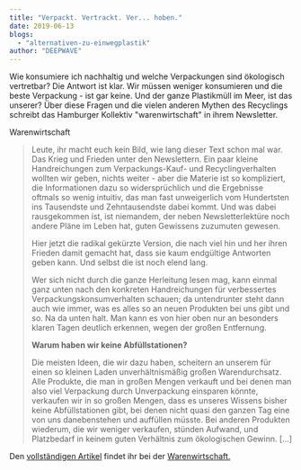 ```yaml
---
title: "Verpackt. Vertrackt. Ver... hoben."
date: 2019-06-13
blogs: 
  - "alternativen-zu-einwegplastik"
author: "DEEPWAVE"
---
```


Wie konsumiere ich nachhaltig und welche Verpackungen sind ökologisch vertretbar? Die Antwort ist klar. Wir müssen weniger konsumieren und die beste Verpackung - ist gar keine. Und der ganze Plastikmüll im Meer, ist das unserer? Über diese Fragen und die vielen anderen Mythen des Recyclings schreibt das Hamburger Kollektiv "warenwirtschaft" in ihrem Newsletter.

Warenwirtschaft

> Leute, ihr macht euch kein Bild, wie lang dieser Text schon mal war. Das Krieg und Frieden unter den Newslettern. Ein paar kleine Handreichungen zum Verpackungs-Kauf- und Recyclingverhalten wollten wir geben, nichts weiter - aber die Materie ist so kompliziert, die Informationen dazu so widersprüchlich und die Ergebnisse oftmals so wenig intuitiv, das man fast unweigerlich vom Hundertsten ins Tausendste und Zehntausendste dabei kommt. Und was dabei rausgekommen ist, ist niemandem, der neben Newsletterlektüre noch andere Pläne im Leben hat, guten Gewissens zuzumuten gewesen.
> 
> Hier jetzt die radikal gekürzte Version, die nach viel hin und her ihren Frieden damit gemacht hat, dass sie kaum endgültige Antworten geben kann. Und selbst die ist noch elend lang.
> 
> Wer sich nicht durch die ganze Herleitung lesen mag, kann einmal ganz unten nach den konkreten Handreichungen für verbessertes Verpackungskonsumverhalten schauen; da untendrunter steht dann auch wie immer, was es alles so an neuen Produkten bei uns gibt und so. Na da unten halt. Man kann es von hier oben nur an besonders klaren Tagen deutlich erkennen, wegen der großen Entfernung.
> 
> **Warum haben wir keine Abfüllstationen?**
> 
> Die meisten Ideen, die wir dazu haben, scheitern an unserem für einen so kleinen Laden unverhältnismäßig großen Warendurchsatz. Alle Produkte, die man in großen Mengen verkauft und bei denen man also viel Verpackung durch Unverpackung einsparen könnte, verkaufen wir in so großen Mengen, dass es unseres Wissens bisher keine Abfüllstationen gibt, bei denen nicht quasi den ganzen Tag eine von uns danebenstehen und auffüllen müsste. Bei anderen Produkten wiederum, die wir weniger verkaufen, stünden Aufwand, und Platzbedarf in keinem guten Verhältnis zum ökologischen Gewinn. \[...\]

Den [vollständigen Artikel](https://www.warenwirtschaften.de/?na=v&nk=1013-2e14df237d08e3e18d13bc63876efb30&id=107#) findet ihr bei der [Warenwirtschaft.](https://www.warenwirtschaften.de/)

